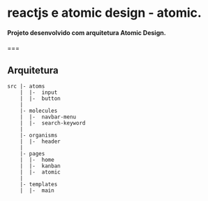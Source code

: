 # reactjs e atomic design - atomic.
#### Projeto desenvolvido com arquitetura Atomic Design.
===

## Arquitetura

```
src |- atoms
    |  |-  input
    |  |-  button
    |
    |- molecules
    |  |-  navbar-menu
    |  |-  search-keyword
    |
    |- organisms
    |  |-  header
    |
    |- pages
    |  |-  home
    |  |-  kanban
    |  |-  atomic
    |
    |- templates
    |  |-  main
```
